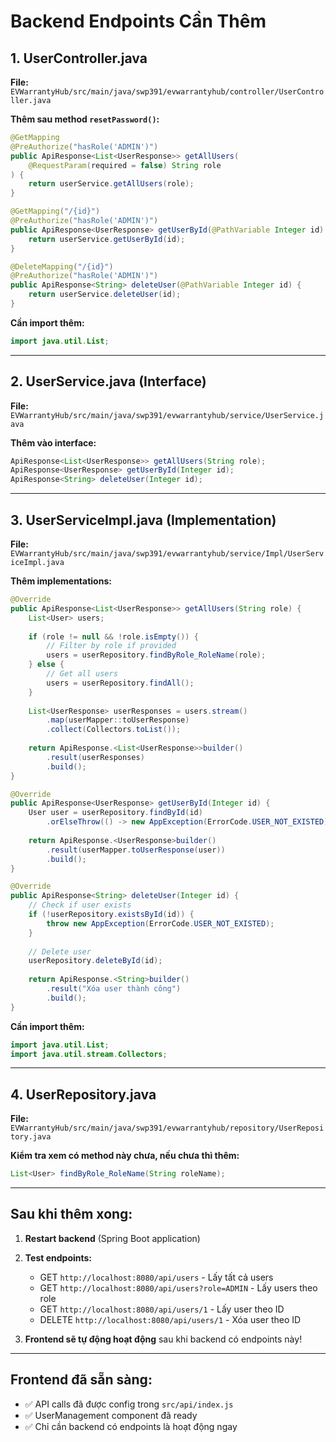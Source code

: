 # Backend Endpoints Cần Thêm

## 1. UserController.java
**File:** `EVWarrantyHub/src/main/java/swp391/evwarrantyhub/controller/UserController.java`

**Thêm sau method `resetPassword()`:**

```java
@GetMapping
@PreAuthorize("hasRole('ADMIN')")
public ApiResponse<List<UserResponse>> getAllUsers(
    @RequestParam(required = false) String role
) {
    return userService.getAllUsers(role);
}

@GetMapping("/{id}")
@PreAuthorize("hasRole('ADMIN')")
public ApiResponse<UserResponse> getUserById(@PathVariable Integer id) {
    return userService.getUserById(id);
}

@DeleteMapping("/{id}")
@PreAuthorize("hasRole('ADMIN')")
public ApiResponse<String> deleteUser(@PathVariable Integer id) {
    return userService.deleteUser(id);
}
```

**Cần import thêm:**
```java
import java.util.List;
```

---

## 2. UserService.java (Interface)
**File:** `EVWarrantyHub/src/main/java/swp391/evwarrantyhub/service/UserService.java`

**Thêm vào interface:**

```java
ApiResponse<List<UserResponse>> getAllUsers(String role);
ApiResponse<UserResponse> getUserById(Integer id);
ApiResponse<String> deleteUser(Integer id);
```

---

## 3. UserServiceImpl.java (Implementation)
**File:** `EVWarrantyHub/src/main/java/swp391/evwarrantyhub/service/Impl/UserServiceImpl.java`

**Thêm implementations:**

```java
@Override
public ApiResponse<List<UserResponse>> getAllUsers(String role) {
    List<User> users;
    
    if (role != null && !role.isEmpty()) {
        // Filter by role if provided
        users = userRepository.findByRole_RoleName(role);
    } else {
        // Get all users
        users = userRepository.findAll();
    }
    
    List<UserResponse> userResponses = users.stream()
        .map(userMapper::toUserResponse)
        .collect(Collectors.toList());
    
    return ApiResponse.<List<UserResponse>>builder()
        .result(userResponses)
        .build();
}

@Override
public ApiResponse<UserResponse> getUserById(Integer id) {
    User user = userRepository.findById(id)
        .orElseThrow(() -> new AppException(ErrorCode.USER_NOT_EXISTED));
    
    return ApiResponse.<UserResponse>builder()
        .result(userMapper.toUserResponse(user))
        .build();
}

@Override
public ApiResponse<String> deleteUser(Integer id) {
    // Check if user exists
    if (!userRepository.existsById(id)) {
        throw new AppException(ErrorCode.USER_NOT_EXISTED);
    }
    
    // Delete user
    userRepository.deleteById(id);
    
    return ApiResponse.<String>builder()
        .result("Xóa user thành công")
        .build();
}
```

**Cần import thêm:**
```java
import java.util.List;
import java.util.stream.Collectors;
```

---

## 4. UserRepository.java
**File:** `EVWarrantyHub/src/main/java/swp391/evwarrantyhub/repository/UserRepository.java`

**Kiểm tra xem có method này chưa, nếu chưa thì thêm:**

```java
List<User> findByRole_RoleName(String roleName);
```

---

## Sau khi thêm xong:

1. **Restart backend** (Spring Boot application)
2. **Test endpoints:**
   - GET `http://localhost:8080/api/users` - Lấy tất cả users
   - GET `http://localhost:8080/api/users?role=ADMIN` - Lấy users theo role
   - GET `http://localhost:8080/api/users/1` - Lấy user theo ID
   - DELETE `http://localhost:8080/api/users/1` - Xóa user theo ID

3. **Frontend sẽ tự động hoạt động** sau khi backend có endpoints này!

---

## Frontend đã sẵn sàng:
- ✅ API calls đã được config trong `src/api/index.js`
- ✅ UserManagement component đã ready
- ✅ Chỉ cần backend có endpoints là hoạt động ngay

